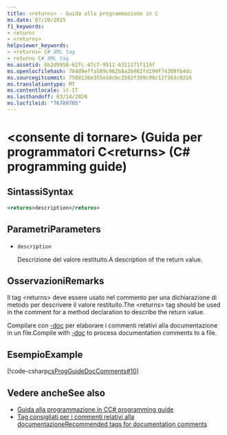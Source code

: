 ```yaml
---
title: <returns> - Guida alla programmazione in C
ms.date: 07/20/2015
f1_keywords:
- returns
- <returns>
helpviewer_keywords:
- <returns> C# XML tag
- returns C# XML tag
ms.assetid: bb2d9958-62fc-47c7-9511-6311171f119f
ms.openlocfilehash: 784d9effa589c962b8a2b982fd199f74309fb4dc
ms.sourcegitcommit: 7588136e355e10cbc2582f389c90c127363c02a5
ms.translationtype: MT
ms.contentlocale: it-IT
ms.lasthandoff: 03/14/2020
ms.locfileid: "76789705"
---
```

# <a name="returns-c-programming-guide"></a><span data-ttu-id="daa35-102">\<consente di tornare> (Guida per programmatori C</span><span class="sxs-lookup"><span data-stu-id="daa35-102">\<returns> (C# programming guide)</span></span>

## <a name="syntax"></a><span data-ttu-id="daa35-103">Sintassi</span><span class="sxs-lookup"><span data-stu-id="daa35-103">Syntax</span></span>

```xml
<returns>description</returns>
```

## <a name="parameters"></a><span data-ttu-id="daa35-104">Parametri</span><span class="sxs-lookup"><span data-stu-id="daa35-104">Parameters</span></span>

- `description`

  <span data-ttu-id="daa35-105">Descrizione del valore restituito.</span><span class="sxs-lookup"><span data-stu-id="daa35-105">A description of the return value.</span></span>

## <a name="remarks"></a><span data-ttu-id="daa35-106">Osservazioni</span><span class="sxs-lookup"><span data-stu-id="daa35-106">Remarks</span></span>

<span data-ttu-id="daa35-107">Il tag \<returns> deve essere usato nel commento per una dichiarazione di metodo per descrivere il valore restituito.</span><span class="sxs-lookup"><span data-stu-id="daa35-107">The \<returns> tag should be used in the comment for a method declaration to describe the return value.</span></span>

<span data-ttu-id="daa35-108">Compilare con [-doc](../../language-reference/compiler-options/doc-compiler-option.md) per elaborare i commenti relativi alla documentazione in un file.</span><span class="sxs-lookup"><span data-stu-id="daa35-108">Compile with [-doc](../../language-reference/compiler-options/doc-compiler-option.md) to process documentation comments to a file.</span></span>

## <a name="example"></a><span data-ttu-id="daa35-109">Esempio</span><span class="sxs-lookup"><span data-stu-id="daa35-109">Example</span></span>

[!code-csharp[csProgGuideDocComments#10](~/samples/snippets/csharp/VS_Snippets_VBCSharp/csProgGuideDocComments/CS/DocComments.cs#10)]

## <a name="see-also"></a><span data-ttu-id="daa35-110">Vedere anche</span><span class="sxs-lookup"><span data-stu-id="daa35-110">See also</span></span>

- [<span data-ttu-id="daa35-111">Guida alla programmazione in C</span><span class="sxs-lookup"><span data-stu-id="daa35-111">C# programming guide</span></span>](../index.md)
- [<span data-ttu-id="daa35-112">Tag consigliati per i commenti relativi alla documentazione</span><span class="sxs-lookup"><span data-stu-id="daa35-112">Recommended tags for documentation comments</span></span>](./recommended-tags-for-documentation-comments.md)
